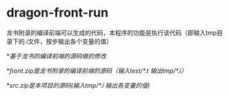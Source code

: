 # dragon-front-run
龙书附录的编译前端可以生成的代码，本程序的功能是执行该代码（即输入tmp目录下的.i文件，按步输出各个变量的值）

**基于龙书的编译前端的源码做的修改*

**front.zip是龙书附录的编译前端的源码（输入test/\*.t  输出tmp/\*.i）*

**src.zip是本项目的源码(输入tmp/\*.i 输出各变量的值)*
